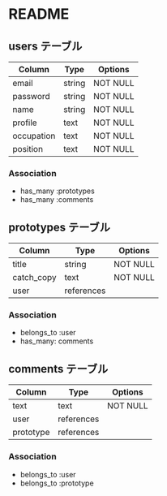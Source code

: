 # README


## users テーブル

| Column   | Type   | Options   |
| ---------|--------|-----------|
|email     |string  | NOT NULL  |
|password  |string  | NOT NULL  |
|name      |string  | NOT NULL  |
|profile   |text    | NOT NULL  |
|occupation|text    | NOT NULL  |
|position  |text    | NOT NULL  |

### Association

- has_many :prototypes
- has_many :comments


## prototypes テーブル

| Column    | Type    | Options   |
|-----------|---------|-----------|
|title      |string   | NOT NULL  |
|catch_copy |text     | NOT NULL  |
|user       |references|          |

### Association

- belongs_to :user
- has_many: comments 

## comments テーブル

| Column    | Type    | Options  |
|-----------|---------|----------|
|text       |text     | NOT NULL |
|user       |references|         |
|prototype  |references|         |

### Association
- belongs_to :user
- belongs_to :prototype